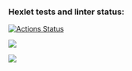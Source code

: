 ### Hexlet tests and linter status:
[![Actions Status](https://github.com/ankoz2000/java-project-72/workflows/hexlet-check/badge.svg)](https://github.com/ankoz2000/java-project-72/actions)

<a href="https://codeclimate.com/github/ankoz2000/java-project-72/maintainability"><img src="https://api.codeclimate.com/v1/badges/dbda8c440cf159b9191d/maintainability" /></a>

<a href="https://codeclimate.com/github/ankoz2000/java-project-72/test_coverage"><img src="https://api.codeclimate.com/v1/badges/dbda8c440cf159b9191d/test_coverage" /></a>
